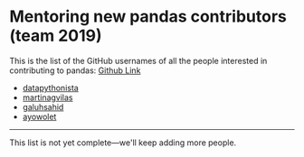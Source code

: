 # Mentoring new pandas contributors (team 2019)

This is the list of the GitHub usernames of all the people interested in contributing to pandas: [Github Link](https://github.com/python-sprints/pandas-mentoring)

- [datapythonista](https://github.com/datapythonista/)
- [martinagvilas](https://github.com/martinagvilas)
- [galuhsahid](https://github.com/galuhsahid)
- [ayowolet](https://github.com/ayowolet)

---

This list is not yet complete—we'll keep adding more people.
